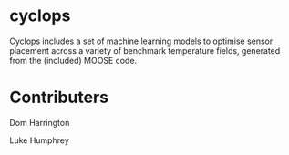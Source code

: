 # cyclops

Cyclops includes a set of machine learning models to optimise sensor placement across a variety of benchmark temperature fields, generated from the (included) MOOSE code.

# Contributers

Dom Harrington

Luke Humphrey
